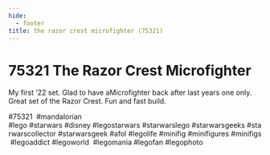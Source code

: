 ```yaml
---
hide:
  - footer
title: the razor crest microfighter (75321)
---
```


# 75321 The Razor Crest Microfighter

My first ’22 set. Glad to have aMicrofighter back after last years one only. Great set of the Razor Crest. Fun and fast build. 

#75321 
 #mandalorian 
#lego #starwars #disney #legostarwars #starwarslego #starwarsgeeks #starwarscollector #starwarsgeek #afol #legolife #minifig #minifigures #minifigs #legoaddict #legoworld  #legomania #legofan #legophoto 
 

